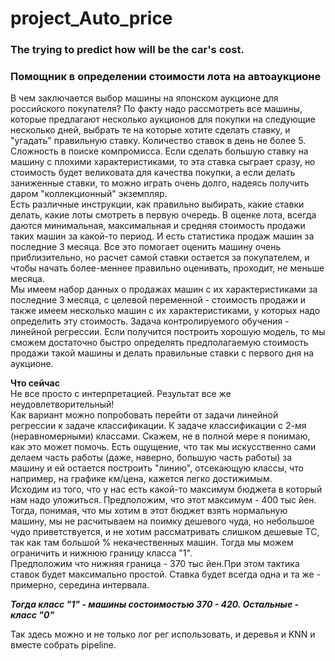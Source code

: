 # project_Auto_price
### The trying to predict how will be the car's cost.

### Помощник в определении стоимости лота на автоаукционе

В чем заключается выбор машины на японском аукционе для российского покупателя? По факту надо рассмотреть все машины, которые предлагают несколько аукционов для покупки на следующие несколько дней, выбрать те на которые хотите сделать ставку, и "угадать" правильную ставку. Количество ставок в день не более 5.  
Сложность в поиске компромисса. Если сделать большую ставку на машину с плохими характеристиками, то эта ставка сыграет сразу, но стоимость будет великовата для качества покупки, а если делать заниженные ставки, то можно играть очень долго, надеясь получить даром "коллекционный" экземпляр.  
Есть различные инструкции, как правильно выбирать, какие ставки делать, какие лоты смотреть в первую очередь. В оценке лота, всегда даются минимальная, максимальная и средняя стоимость продажи таких машин за какой-то период. И есть статистика продаж машин за последние 3 месяца. Все это помогает оценить машину очень приблизительно, но расчет самой ставки остается за покупателем, и чтобы начать более-меннее правильно оценивать, проходит, не меньше месяца.  
Мы имеем набор данных о продажах машин с их характеристиками за последние 3 месяца, с целевой переменной - стоимость продажи и также имеем несколько машин с их характеристиками, у которых надо определить эту стоимость. Задача контролируемого обучения - линейной регрессии. Если получится построить хорошую модель, то мы сможем достаточно быстро определять предполагаемую стоимость продажи такой машины и делать правильные ставки с первого дня на аукционе.  
  
  
**Что сейчас**  
Не все просто с интерпретацией. Результат все же неудовлетворительный!  
Как вариант можно попробовать перейти от задачи линейной регрессии к задаче классификации. К задаче классификации с 2-мя (неравномерными) классами. Скажем, не в полной мере я понимаю, как это может помочь. Есть ощущение, что так мы искусственно сами делаем часть работы (даже, наверно, большую часть работы) за машину и ей остается построить "линию", отсекающую классы, что например, на графике км/цена, кажется легко достижимым.  
Исходим из того, что у нас есть какой-то максимум бюджета в который нам надо уложиться. Предположим, что этот максимум - 400 тыс йен. Тогда, понимая, что мы хотим в этот бюджет взять нормальную машину, мы не расчитываем на поимку дешевого чуда, но небольшое чудо приветствуется, и не хотим рассматривать слишком дешевые ТС, так как там большой % некачественных машин. Тогда мы можем ограничить и нижнюю границу класса "1".  
Предположим что нижняя граница - 370 тыс йен.При этом тактика ставок будет максимально простой. Ставка будет всегда одна и та же - примерно, середина интервала.  
  
***Тогда класс "1" - машины состоимостью 370 - 420. Остальные - класс "0"***  
  
Так здесь можно и не только лог рег использовать, и деревья и KNN и вместе собрать pipeline.
